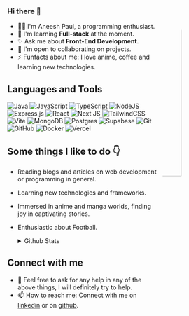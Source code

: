 

### Hi there 👋

<img width="30%" style="border-radius: 40%;" align="right" src="https://media.giphy.com/media/Tgvn82bqJT36lkVqDZ/giphy.gif?cid=790b7611vmut6fbfq50cv8zqf55adghe55pkmah827jivlhr&ep=v1_gifs_search&rid=giphy.gif&ct=s">


<!-- Introduction -->

- 🙋‍♂️ I'm Aneesh Paul, a programming enthusiast.
- 🚀 I'm learning **Full-stack** at the moment.
- ✨ Ask me about **Front-End Development**.
- 🤝 I'm open to collaborating on projects.
- ⚡ Funfacts about me: I love anime, coffee and learning new technologies.

<!-- My Skills -->

## Languages and Tools
![Java](https://img.shields.io/badge/java-%23ED8B00.svg?style=for-the-badge&logo=openjdk&logoColor=white) ![JavaScript](https://img.shields.io/badge/javascript-%23323330.svg?style=for-the-badge&logo=javascript&logoColor=%23F7DF1E) ![TypeScript](https://img.shields.io/badge/typescript-%23007ACC.svg?style=for-the-badge&logo=typescript&logoColor=white) ![NodeJS](https://img.shields.io/badge/node.js-6DA55F?style=for-the-badge&logo=node.js&logoColor=white) ![Express.js](https://img.shields.io/badge/express.js-%23404d59.svg?style=for-the-badge&logo=express&logoColor=%2361DAFB) ![React](https://img.shields.io/badge/react-%2320232a.svg?style=for-the-badge&logo=react&logoColor=%2361DAFB) ![Next JS](https://img.shields.io/badge/Next-black?style=for-the-badge&logo=next.js&logoColor=white) ![TailwindCSS](https://img.shields.io/badge/tailwindcss-%2338B2AC.svg?style=for-the-badge&logo=tailwind-css&logoColor=white) ![Vite](https://img.shields.io/badge/vite-%23646CFF.svg?style=for-the-badge&logo=vite&logoColor=white) ![MongoDB](https://img.shields.io/badge/MongoDB-%234ea94b.svg?style=for-the-badge&logo=mongodb&logoColor=white) ![Postgres](https://img.shields.io/badge/postgres-%23316192.svg?style=for-the-badge&logo=postgresql&logoColor=white) ![Supabase](https://img.shields.io/badge/Supabase-3ECF8E?style=for-the-badge&logo=supabase&logoColor=white) ![Git](https://img.shields.io/badge/git-%23F05033.svg?style=for-the-badge&logo=git&logoColor=white) ![GitHub](https://img.shields.io/badge/github-%23121011.svg?style=for-the-badge&logo=github&logoColor=white) ![Docker](https://img.shields.io/badge/docker-%230db7ed.svg?style=for-the-badge&logo=docker&logoColor=white) ![Vercel](https://img.shields.io/badge/vercel-%23000000.svg?style=for-the-badge&logo=vercel&logoColor=white)

<!-- Extra -->

## Some things I like to do 👇
- Reading blogs and articles on web development or programming in general.
- Learning new technologies and frameworks.
- Immersed in anime and manga worlds, finding joy in captivating stories.
- Enthusiastic about Football.
  <details>
    <summary>Github Stats</summary>
    <p><img align="left" src="https://github-readme-stats.vercel.app/api/top-langs/?username=paulaneesh7&theme=aura&hide_border=false&include_all_commits=true&count_private=true&layout=compact" alt="aneesh" </p> <br />
    <p>&nbsp;<img align="center" src="https://github-readme-stats.vercel.app/api?username=paulaneesh7&theme=aura&hide_border=false&include_all_commits=true&count_private=true" alt="aneesh" /></p> <br />
    
    <p><img align="center" src="https://github-readme-streak-stats.herokuapp.com/?user=paulaneesh7&theme=aura&hide_border=false" alt="aneesh" /></p> <br />
</details>

<!-- Contact me -->

## Connect with me
- 💬 Feel free to ask for any help in any of the above things, I will definitely try to help.
- 📫 How to reach me: Connect with me on [linkedin](https://www.linkedin.com/in/aneesh-paul-a64aa6248/) or on [github](https://github.com/paulaneesh7).

